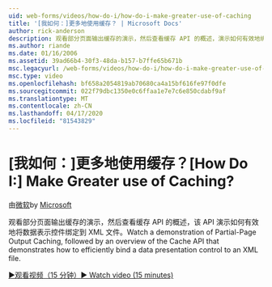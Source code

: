 ```yaml
---
uid: web-forms/videos/how-do-i/how-do-i-make-greater-use-of-caching
title: '[我如何：]更多地使用缓存？ | Microsoft Docs'
author: rick-anderson
description: 观看部分页面输出缓存的演示，然后查看缓存 API 的概述，演示如何有效地绑定数据表示...
ms.author: riande
ms.date: 01/16/2006
ms.assetid: 39ad66b4-30f3-48da-b157-b7ffe65b671b
msc.legacyurl: /web-forms/videos/how-do-i/how-do-i-make-greater-use-of-caching
msc.type: video
ms.openlocfilehash: bf658a2054819ab70680ca4a15bf616fe97f0dfe
ms.sourcegitcommit: 022f79dbc1350e0c6ffaa1e7e7c6e850cdabf9af
ms.translationtype: MT
ms.contentlocale: zh-CN
ms.lasthandoff: 04/17/2020
ms.locfileid: "81543829"
---
```

# <a name="how-do-i-make-greater-use-of-caching"></a><span data-ttu-id="91425-104">[我如何：]更多地使用缓存？</span><span class="sxs-lookup"><span data-stu-id="91425-104">[How Do I:] Make Greater use of Caching?</span></span>

<span data-ttu-id="91425-105">由[微软](https://github.com/microsoft)</span><span class="sxs-lookup"><span data-stu-id="91425-105">by [Microsoft](https://github.com/microsoft)</span></span>

<span data-ttu-id="91425-106">观看部分页面输出缓存的演示，然后查看缓存 API 的概述，该 API 演示如何有效地将数据表示控件绑定到 XML 文件。</span><span class="sxs-lookup"><span data-stu-id="91425-106">Watch a demonstration of Partial-Page Output Caching, followed by an overview of the Cache API that demonstrates how to efficiently bind a data presentation control to an XML file.</span></span>

[<span data-ttu-id="91425-107">&#9654;观看视频（15 分钟）</span><span class="sxs-lookup"><span data-stu-id="91425-107">&#9654; Watch video (15 minutes)</span></span>](https://channel9.msdn.com/Blogs/ASP-NET-Site-Videos/how-do-i-make-greater-use-of-caching)
